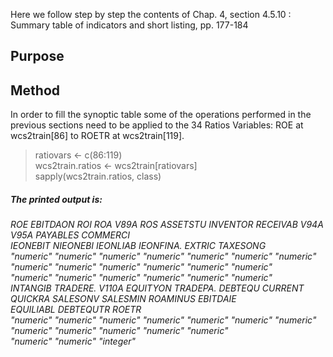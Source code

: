 Here we follow step by step the contents of Chap. 4, section 4.5.10 :  Summary table of indicators and short listing, pp. 177-184<p>

## Purpose

## Method

In order to fill the synoptic table some of the operations performed in the previous sections need to be applied to the 34 Ratios Variables: ROE at wcs2train[86] to ROETR at wcs2train[119].

> ratiovars <- c(86:119)<br>
> wcs2train.ratios <- wcs2train[ratiovars]<br>
> sapply(wcs2train.ratios, class)

##### <em>The printed output is:
  ROE  EBITDAON       ROI       ROA      V89A       ROS  ASSETSTU  INVENTOR  RECEIVAB      V94A      V95A  PAYABLES  COMMERCI<br>
  IEONEBIT  NIEONEBI  IEONLIAB IEONFINA.    EXTRIC  TAXESONG<br> 
  "numeric" "numeric" "numeric" "numeric" "numeric" "numeric" "numeric" "numeric" "numeric" "numeric" "numeric" "numeric" "numeric"<br>
  "numeric" "numeric" "numeric" "numeric" "numeric" "numeric"<br> 
  INTANGIB  TRADERE.     V110A  EQUITYON  TRADEPA.   DEBTEQU   CURRENT   QUICKRA  SALESONV  SALESMIN  ROAMINUS  EBITDAIE<br>
  EQUILIABL   DEBTEQUTR     ROETR<br> 
  "numeric" "numeric" "numeric" "numeric" "numeric" "numeric" "numeric" "numeric" "numeric" "numeric" "numeric" "numeric"<br>
  "numeric"   "numeric" "integer"
</em>
